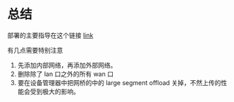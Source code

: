 # 总结

部署的主要指导在这个链接 [link](https://github.com/smartOturtle/books/blob/master/Hyper-V%20%E9%83%A8%E7%BD%B2%20OpenWRT%20%E8%BD%AF%E8%B7%AF%E7%94%B1.pdf)

有几点需要特别注意

1. 先添加内部网络，再添加外部网络。
2. 删除除了 lan 口之外的所有 wan 口
3. 要在设备管理器中把网桥的中的 large segment offload 关掉，不然上传的性能会受到极大的影响。
